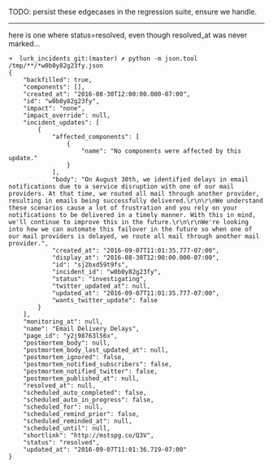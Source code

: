 TODO: persist these edgecases in the regression suite, ensure we handle.

---- 
here is one where status=resolved, even though resolved_at was never marked...  

    ➜  lurk_incidents git:(master) ✗ python -m json.tool /tmp/**/*w0b0y82g23fy.json
    {
        "backfilled": true,
        "components": [],
        "created_at": "2016-08-30T12:00:00.000-07:00",
        "id": "w0b0y82g23fy",
        "impact": "none",
        "impact_override": null,
        "incident_updates": [
            {
                "affected_components": [
                    {
                        "name": "No components were affected by this update."
                    }
                ],
                "body": "On August 30th, we identified delays in email notifications due to a service disruption with one of our mail providers. At that time, we routed all mail through another provider, resulting in emails being successfully delivered.\r\n\r\nWe understand these scenarios cause a lot of frustration and you rely on your notifications to be delivered in a timely manner. With this in mind, we'll continue to improve this in the future.\r\n\r\nWe're looking into how we can automate this failover in the future so when one of our mail providers is delayed, we route all mail through another mail provider.",
                "created_at": "2016-09-07T11:01:35.777-07:00",
                "display_at": "2016-08-30T12:00:00.000-07:00",
                "id": "sj2bxd59t9fs",
                "incident_id": "w0b0y82g23fy",
                "status": "investigating",
                "twitter_updated_at": null,
                "updated_at": "2016-09-07T11:01:35.777-07:00",
                "wants_twitter_update": false
            }
        ],
        "monitoring_at": null,
        "name": "Email Delivery Delays",
        "page_id": "y2j98763l56x",
        "postmortem_body": null,
        "postmortem_body_last_updated_at": null,
        "postmortem_ignored": false,
        "postmortem_notified_subscribers": false,
        "postmortem_notified_twitter": false,
        "postmortem_published_at": null,
        "resolved_at": null,
        "scheduled_auto_completed": false,
        "scheduled_auto_in_progress": false,
        "scheduled_for": null,
        "scheduled_remind_prior": false,
        "scheduled_reminded_at": null,
        "scheduled_until": null,
        "shortlink": "http://mstspg.co/Q3V",
        "status": "resolved",
        "updated_at": "2016-09-07T11:01:36.719-07:00"
    }
                                                                                
                                                                                
                                                                                
                                                                                
                                                                                
